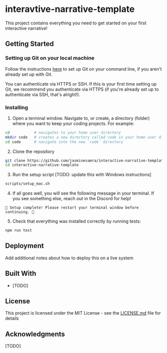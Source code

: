 # interavtive-narrative-template

This project contains everything you need to get started on your first interactive narrative!

## Getting Started

### Setting up Git on your local machine

Follow the instructions [here](https://docs.github.com/en/get-started/git-basics/set-up-git#setting-up-git) to set up Git on your command line, if you aren't already set up with Git.

You can authenticate via HTTPS or SSH. If this is your first time setting up Git, we recommend you authenticate via HTTPS (if you're already set up to authenticate via SSH, that's alright!).

### Installing

1. Open a terminal window. Navigate to, or create, a directory (folder) where you want to keep your coding projects. For example:

```bash
cd           # navigates to your home user directory
mkdir code   # creates a new directory called code in your home user directory
cd code      # navigate into the new `code` directory
```

2. Clone the repository

```bash
git clone https://github.com/jasminesamra/interactive-narrative-template
cd interactive-narrative-template
```

3. Run the setup script [TODO: update this with Windows instructions]

```bash
scripts/setup_mac.sh
```

4. If all goes well, you will see the following message in your terminal. If you see something else, reach out in the Discord for help!

```
🎉 Setup complete! Please restart your terminal window before continuing. 🎉
```

5. Check that everything was installed correctly by running tests:

```bash
npm run test
```

## Deployment

Add additional notes about how to deploy this on a live system

## Built With

- [TODO]

## License

This project is licensed under the MIT License - see the [LICENSE.md](LICENSE.md) file for details

## Acknowledgments

[TODO]
